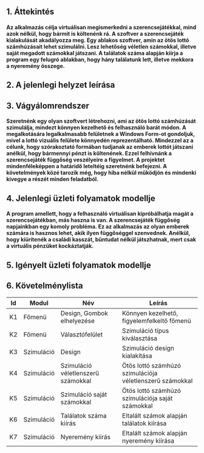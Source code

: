 ## 1. Áttekintés
#### Az alkalmazás célja virtuálisan megismerkedni a szerencsejátékkal, mind azok nélkül, hogy bármit is költenénk rá. A szoftver a szerencsejáték kialakulását akadályozza meg. Egy ablakos szoftver, amin az ötös lottó számhúzásait lehet szimulálni. Lesz lehetőség véletlen számokkal, illetve saját megadott számokkal játszani. A találatok száma alapján kiírja a program egy felugró ablakban, hogy hány találatunk lett, illetve mekkora a nyeremény összege.

## 2. A jelenlegi helyzet leírása


## 3. Vágyálomrendszer
#### Szeretnénk egy olyan szoftvert létrehozni, ami az ötös lottó számhúzását szimulálja, mindezt könnyen kezelhető és felhasználó barát módon. A megalkotására legalkalmasabb felületnek a Windows Form-ot gondoljuk, mivel a lottó vizuális felülete könnyedén reprezentálható. Mindezzel az a célunk, hogy szórakoztató formában tudjanak az emberek lottót játszani anélkül, hogy bármennyi pénzt is költenének. Ezzel felhívnánk a szerencsejáték függőség veszélyeire a figyelmet. A projektet mindenféleképpen a határidő leteltéig szeretnénk befejezni. A követelmények közé tarozik még, hogy hiba nélkül működjön és mindenki kivegye a részét minden feladatból.


## 4. Jelenlegi üzleti folyamatok modellje
#### A program amellett, hogy a felhasználó virtuálisan kipróbálhatja magát a szerencsejátékban, más haszna is van. A szerencsejáték függőség napjainkban egy komoly probléma. Ez az alkalmazás az olyan emberek számára is hasznos lehet, akik ilyen függőséggel szenvednek. Anélkül, hogy kiürítenék a családi kasszát, bűntudat nélkül játszhatnak, mert csak a virtuális pénzüket kockáztatják.

## 5. Igényelt üzleti folyamatok modellje

## 6. Követelménylista

| Id | Modul | Név | Leírás |
| :---: | --- | --- | --- |
| K1 | Főmenü | Design, Gombok elhelyezése | Könnyen kezelhető, figyelemfelkeltő főmenü |
| K2 | Főmenü | Választófelület | Szimuláció típus kiválasztása |
| K3 | Szimuláció | Design | Szimuláció design kialakítása |
| K4 | Szimuláció | Szimuláció véletlenszerű számokkal | Ötös lottó számhúzó szimulációja véletlenszerű számokkal |
| K5 | Szimuláció | Szimuláció saját számokkal | Ötös lottó számhúzó szimulációja saját számokkal |
| K6 | Szimuláció | Találatok száma kiírás | Eltalált számok alapján találatok kiírása |
| K7 | Szimuláció | Nyeremény kiírás | Eltalált számok alapján nyeremény kiírása |

